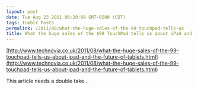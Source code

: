```yaml
---
layout: post
date: Tue Aug 23 2011 06:20:09 GMT-0500 (CDT)
tags: Tumblr Posts
permalink: /2011/08/what-the-huge-sales-of-the-99-touchpad-tells-us
title: What the huge sales of the $99 TouchPad tells us about iPad and the future of tablets
---
```


[http://www.technovia.co.uk/2011/08/what-the-huge-sales-of-the-99-touchpad-tells-us-about-ipad-and-the-future-of-tablets.html](http://www.technovia.co.uk/2011/08/what-the-huge-sales-of-the-99-touchpad-tells-us-about-ipad-and-the-future-of-tablets.html)

This article needs a double take…
